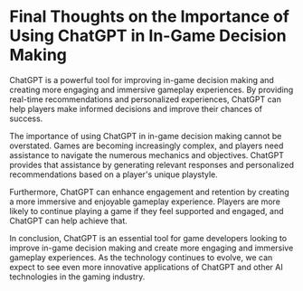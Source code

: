 Final Thoughts on the Importance of Using ChatGPT in In-Game Decision Making
========================================================================================

ChatGPT is a powerful tool for improving in-game decision making and creating more engaging and immersive gameplay experiences. By providing real-time recommendations and personalized experiences, ChatGPT can help players make informed decisions and improve their chances of success.

The importance of using ChatGPT in in-game decision making cannot be overstated. Games are becoming increasingly complex, and players need assistance to navigate the numerous mechanics and objectives. ChatGPT provides that assistance by generating relevant responses and personalized recommendations based on a player's unique playstyle.

Furthermore, ChatGPT can enhance engagement and retention by creating a more immersive and enjoyable gameplay experience. Players are more likely to continue playing a game if they feel supported and engaged, and ChatGPT can help achieve that.

In conclusion, ChatGPT is an essential tool for game developers looking to improve in-game decision making and create more engaging and immersive gameplay experiences. As the technology continues to evolve, we can expect to see even more innovative applications of ChatGPT and other AI technologies in the gaming industry.
